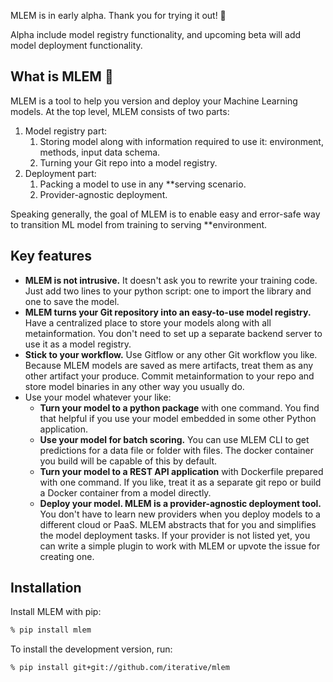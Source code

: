 MLEM is in early alpha. Thank you for trying it out! 👋

Alpha include model registry functionality, and upcoming beta will add model deployment functionality.

## What is MLEM 🐶

MLEM is a tool to help you version and deploy your Machine Learning models. At the top level, MLEM consists of two parts:

1. Model registry part:
    1. Storing model along with information required to use it: environment, methods, input data schema.
    2. Turning your Git repo into a model registry.
2. Deployment part:
    1. Packing a model to use in any **serving scenario.
    2. Provider-agnostic deployment.

Speaking generally, the goal of MLEM is to enable easy and error-safe way to transition ML model from training to serving **environment.

## Key features

- **MLEM is not intrusive.** It doesn't ask you to rewrite your training code. Just add two lines to your python script: one to import the library and one to save the model.
- **MLEM turns your Git repository into an easy-to-use model registry.** Have a centralized place to store your models along with all metainformation. You don't need to set up a separate backend server to use it as a model registry.
- **Stick to your workflow.** Use Gitflow or any other Git workflow you like. Because MLEM models are saved as mere artifacts, treat them as any other artifact your produce. Commit metainformation to your repo and store model binaries in any other way you usually do.
- Use your model whatever your like:
    - **Turn your model to a python package** with one command. You find that helpful if you use your model embedded in some other Python application.
    - **Use your model for batch scoring.** You can use MLEM CLI to get predictions for a data file or folder with files. The docker container you build will be capable of this by default.
    - **Turn your model to a REST API application** with Dockerfile prepared with one command. If you like, treat it as a separate git repo or build a Docker container from a model directly.
    - **Deploy your model. MLEM is a provider-agnostic deployment tool.** You don't have to learn new providers when you deploy models to a different cloud or PaaS. MLEM abstracts that for you and simplifies the model deployment tasks. If your provider is not listed yet, you can write a simple plugin to work with MLEM or upvote the issue for creating one.

## Installation

Install MLEM with pip:

```bash
% pip install mlem
```

To install the development version, run:

```bash
% pip install git+git://github.com/iterative/mlem
```
